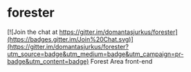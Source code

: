 # forester

[![Join the chat at https://gitter.im/domantasjurkus/forester](https://badges.gitter.im/Join%20Chat.svg)](https://gitter.im/domantasjurkus/forester?utm_source=badge&utm_medium=badge&utm_campaign=pr-badge&utm_content=badge)
Forest Area front-end
